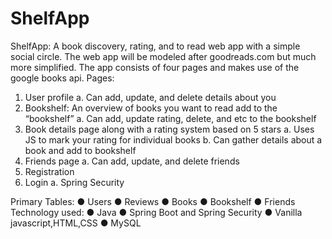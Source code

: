 # ShelfApp

ShelfApp: A book discovery, rating, and to read web app with a simple social circle. The web app will be modeled after goodreads.com but much more simplified. The app consists of four pages and makes use of the google books api.
Pages:
1. User profile
  a. Can add, update, and delete details about you
2. Bookshelf: An overview of books you want to read add to the “bookshelf”
  a. Can add, update rating, delete, and etc to the bookshelf
3. Book details page along with a rating system based on 5 stars
  a. Uses JS to mark your rating for individual books
  b. Can gather details about a book and add to bookshelf
4. Friends page
  a. Can add, update, and delete friends
5. Registration
6. Login
  a. Spring Security

Primary Tables:
● Users
● Reviews
● Books
● Bookshelf
● Friends
Technology used:
● Java
● Spring Boot and Spring Security
● Vanilla javascript,HTML,CSS
● MySQL
